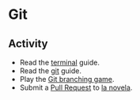 # Git

## Activity

* Read the [terminal][terminal] guide.
* Read the [git][git] guide.
* Play the [Git branching game][git_game].
* Submit a [Pull Request][pr] to [la novela][novela].

[git_game]: https://learngitbranching.js.org/
[git]: /plus-plus/guides/git.html
[terminal]: /plus-plus/guides/terminal.html
[novela]: https://github.com/codechica/novela
[pr]: /plus-plus/guides/github.html#pull-requests
